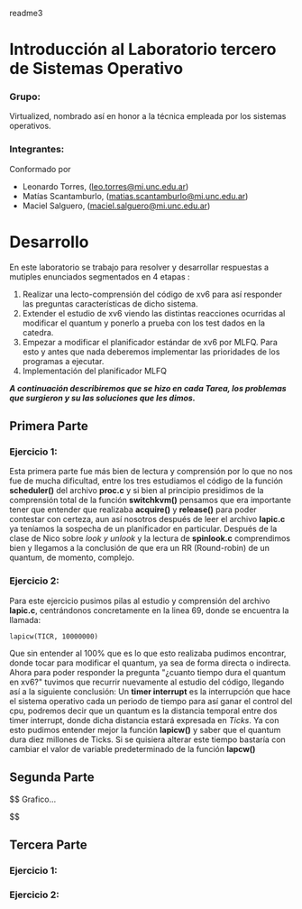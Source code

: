 readme3

# Introducción al Laboratorio tercero de Sistemas Operativo

### Grupo:

Virtualized, nombrado así en honor a la técnica empleada por los sistemas operativos.

### Integrantes:

Conformado por

- Leonardo Torres, (leo.torres@mi.unc.edu.ar)
- Matías Scantamburlo, (matias.scantamburlo@mi.unc.edu.ar)
- Maciel Salguero, (maciel.salguero@mi.unc.edu.ar)

# Desarrollo

En este laboratorio se trabajo para resolver y desarrollar respuestas a mutiples enunciados segmentados en 4 etapas :

1.  Realizar una lecto-comprensión del código de xv6 para así responder las preguntas características de dicho sistema.
2.  Extender el estudio de xv6 viendo las distintas reacciones ocurridas al modificar el quantum y ponerlo a prueba con los test dados en la catedra.
3.  Empezar a modificar el planificador estándar de xv6 por MLFQ. Para esto y antes que nada deberemos implementar las prioridades de los programas a ejecutar.
4.  Implementación del planificador MLFQ

***A continuación describiremos que se hizo en cada Tarea, los problemas que surgieron y su las soluciones que les dimos.***

## Primera Parte

### Ejercicio 1:

Esta primera parte fue más bien de lectura y comprensión por lo que no nos fue de mucha dificultad, entre los tres estudiamos el código de la función **scheduler()** del archivo **proc.c** y si bien al principio presidimos de la comprensión total de la función **switchkvm()** pensamos que era importante tener que entender que realizaba **acquire()** y **release()** para poder contestar con certeza, aun así nosotros después de leer el archivo **lapic.c** ya teníamos la sospecha de un planificador en particular. Después de la clase de Nico sobre *look y unlook* y la lectura de **spinlook.c** comprendimos bien y llegamos a la conclusión de que era un RR (Round-robin) de un quantum, de momento, complejo.

### Ejercicio 2:

Para este ejercicio pusimos pilas al estudio y comprensión del archivo **lapic.c**, centrándonos concretamente en la linea 69, donde se encuentra la llamada:

```
lapicw(TICR, 10000000)
```

Que sin entender al 100% que es lo que esto realizaba pudimos encontrar, donde tocar para modificar el quantum, ya sea de forma directa o indirecta. Ahora para poder responder la pregunta "¿cuanto tiempo dura el quantum en xv6?" tuvimos que recurrir nuevamente al estudio del código, llegando así a la siguiente conclusión:
Un **timer interrupt** es la interrupción que hace el sistema operativo cada un periodo de tiempo para así ganar el control del cpu, podremos decir que un quantum es la distancia temporal entre dos timer interrupt, donde dicha distancia estará expresada en *Ticks*. Ya con esto pudimos entender mejor la función **lapicw()** y saber que el quantum dura diez millones de Ticks. Si se quisiera alterar este tiempo bastaría con cambiar el valor de variable predeterminado de la función **lapcw()**

## Segunda Parte

$$
Grafico...


$$

## Tercera Parte

### Ejercicio 1:

### Ejercicio 2: